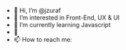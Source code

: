 - 👋 Hi, I’m @jzuraf
- 👀 I’m interested in Front-End, UX & UI
- 🌱 I’m currently learning Javascript
- 💞️ 
- 📫 How to reach me: 

<!---
jzuraf/jzuraf is a ✨ special ✨ repository because its `README.md` (this file) appears on your GitHub profile.
You can click the Preview link to take a look at your changes.
--->
